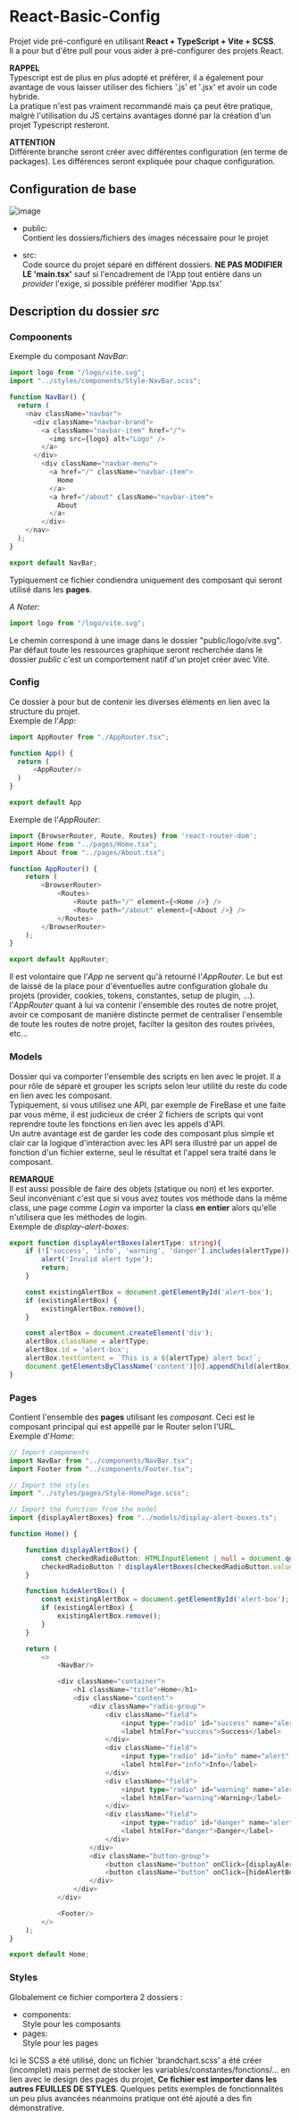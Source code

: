 # React-Basic-Config
Projet vide pré-configuré en utilisant **React + TypeScript + Vite + SCSS**.\
Il a pour but d'être pull pour vous aider à pré-configurer des projets React.

**RAPPEL**\
Typescript est de plus en plus adopté et préférer, il a également pour avantage de vous laisser utiliser des fichiers '.js' et '.jsx' et avoir un code hybride.\
La pratique n'est pas vraiment recommandé mais ça peut être pratique, malgré l'utilisation du JS certains avantages donné par la création d'un projet Typescript resteront.

**ATTENTION**\
Différente branche seront créer avec différentes configuration (en terme de packages). Les différences seront expliquée pour chaque configuration.

## Configuration de base
![image](https://github.com/user-attachments/assets/d61f4352-206b-4974-ac1f-b57035be557e)

- public:\
Contient les dossiers/fichiers des images nécessaire pour le projet

- src:\
Code source du projet séparé en différent dossiers. **NE PAS MODIFIER LE 'main.tsx'** sauf si l'encadrement de l'App tout entière dans un *provider* l'exige, si possible préférer modifier 'App.tsx'

## Description du dossier *src*
### Compoonents
Exemple du composant *NavBar*: 
```typescript
import logo from "/logo/vite.svg";
import "../styles/components/Style-NavBar.scss";

function NavBar() {
  return (
    <nav className="navbar">
      <div className="navbar-brand">
        <a className="navbar-item" href="/">
          <img src={logo} alt="Logo" />
        </a>
      </div>
        <div className="navbar-menu">
          <a href="/" className="navbar-item">
            Home
          </a>
          <a href="/about" className="navbar-item">
            About
          </a>
        </div>
    </nav>
  );
}

export default NavBar;
```
Typiquement ce fichier condiendra uniquement des composant qui seront utilisé dans les **pages**.

*A Noter:*
```typescript
import logo from "/logo/vite.svg";
```
Le chemin correspond à une image dans le dossier "public/logo/vite.svg". Par défaut toute les ressources graphique seront recherchée dans le dossier *public* c'est un comportement natif d'un projet créer avec Vite.

### Config
Ce dossier à pour but de contenir les diverses éléments en lien avec la structure du projet.\
Exemple de l'*App*:
```typescript
import AppRouter from "./AppRouter.tsx";

function App() {
  return (
      <AppRouter/>
  )
}

export default App
```
Exemple de l'*AppRouter*:
```typescript
import {BrowserRouter, Route, Routes} from 'react-router-dom';
import Home from "../pages/Home.tsx";
import About from "../pages/About.tsx";

function AppRouter() {
    return (
        <BrowserRouter>
            <Routes>
                <Route path="/" element={<Home />} />
                <Route path="/about" element={<About />} />
            </Routes>
        </BrowserRouter>
    );
}

export default AppRouter;
```

Il est volontaire que l'*App* ne servent qu'à retourné l'*AppRouter*. Le but est de laissé de la place pour d'éventuelles autre configuration globale du projets (provider, cookies, tokens, constantes, setup de plugin, ...).\
l'*AppRouter* quant à lui va contenir l'ensemble des routes de notre projet, avoir ce composant de manière distincte permet de centraliser l'ensemble de toute les routes de notre projet, facilter la gesiton des routes privées, etc...

### Models
Dossier qui va comporter l'ensemble des scripts en lien avec le projet. Il a pour rôle de séparé et grouper les scripts selon leur utilité du reste du code en lien avec les composant.\
Typiquement, si vous utilisez une API, par exemple de FireBase et une faite par vous même, il est judicieux de créer 2 fichiers de scripts qui vont reprendre toute les fonctions en lien avec les appels d'API.\
Un autre avantage est de garder les code des composant plus simple et clair car la logique d'intéraction avec les API sera illustré par un appel de fonction d'un fichier externe, seul le résultat et l'appel sera traité dans le composant.

**REMARQUE**\
Il est aussi possible de faire des objets (statique ou non) et les exporter. Seul inconvéniant c'est que si vous avez toutes vos méthode dans la même class, une page comme *Login* va importer la class **en entier** alors qu'elle n'utilisera que les méthodes de login.\
Exemple de *display-alert-boxes*:
```typescript
export function displayAlertBoxes(alertType: string){
    if (!['success', 'info', 'warning', 'danger'].includes(alertType)) {
        alert('Invalid alert type');
        return;
    }

    const existingAlertBox = document.getElementById('alert-box');
    if (existingAlertBox) {
        existingAlertBox.remove();
    }

    const alertBox = document.createElement('div');
    alertBox.className = alertType;
    alertBox.id = 'alert-box';
    alertBox.textContent = `This is a ${alertType} alert box!`;
    document.getElementsByClassName('content')[0].appendChild(alertBox);
}
```
### Pages
Contient l'ensemble des **pages** utilisant les *composant*. Ceci est le composant principal qui est appellé par le Router selon l'URL.\
Exemple d'*Home*:
```typescript
// Import components
import NavBar from "../components/NavBar.tsx";
import Footer from "../components/Footer.tsx";

// Import the styles
import "../styles/pages/Style-HomePage.scss";

// Import the function from the model
import {displayAlertBoxes} from "../models/display-alert-boxes.ts";

function Home() {

    function displayAlertBox() {
        const checkedRadioButton: HTMLInputElement | null = document.querySelector('input[type="radio"]:checked');
        checkedRadioButton ? displayAlertBoxes(checkedRadioButton.value) : alert('No radio button selected');
    }

    function hideAlertBox() {
        const existingAlertBox = document.getElementById('alert-box');
        if (existingAlertBox) {
            existingAlertBox.remove();
        }
    }

    return (
        <>
            <NavBar/>

            <div className="container">
                <h1 className="title">Home</h1>
                <div className="content">
                    <div className="radio-group">
                        <div className="field">
                            <input type="radio" id="success" name="alert" value="success"/>
                            <label htmlFor="success">Success</label>
                        </div>
                        <div className="field">
                            <input type="radio" id="info" name="alert" value="info"/>
                            <label htmlFor="info">Info</label>
                        </div>
                        <div className="field">
                            <input type="radio" id="warning" name="alert" value="warning"/>
                            <label htmlFor="warning">Warning</label>
                        </div>
                        <div className="field">
                            <input type="radio" id="danger" name="alert" value="danger"/>
                            <label htmlFor="danger">Danger</label>
                        </div>
                    </div>
                    <div className="button-group">
                        <button className="button" onClick={displayAlertBox}>Show Alert</button>
                        <button className="button" onClick={hideAlertBox}>Hide Alert</button>
                    </div>
                </div>
            </div>

            <Footer/>
        </>
    );
}

export default Home;
```
### Styles 
Globalement ce fichier comportera 2 dossiers :
- components:\
Style pour les composants
- pages:\
Style pour les pages

Ici le SCSS a été utilisé, donc un fichier 'brandchart.scss' a été créer (incomplet) mais permet de stocker les variables/constantes/fonctions/... en lien avec le design des pages du projet, **Ce fichier est importer dans les autres FEUILLES DE STYLES**.
Quelques petits exemples de fonctionnalités un peu plus avancées néanmoins pratique ont été ajouté a des fin démonstrative.

